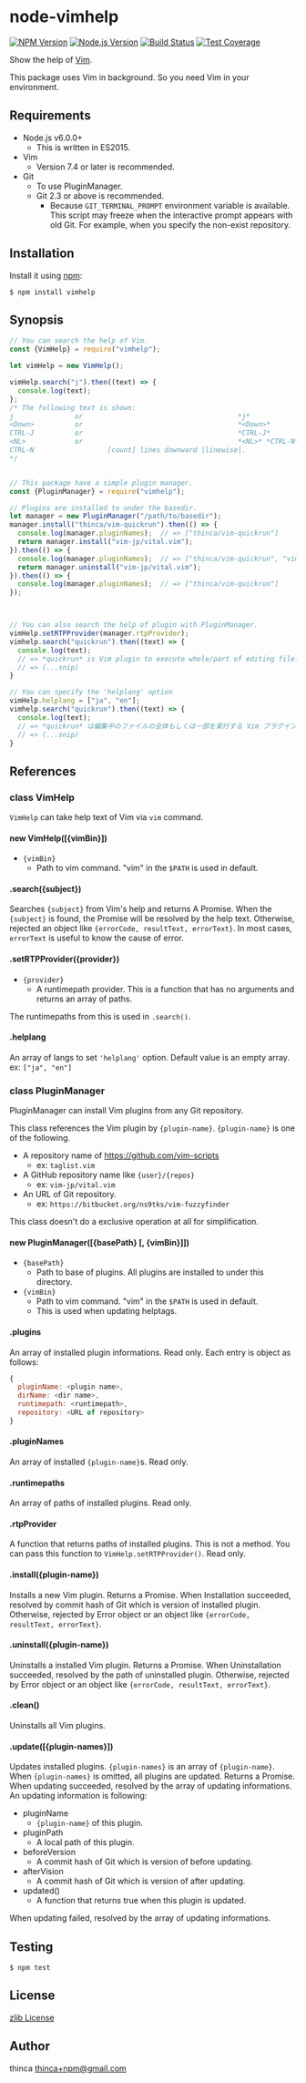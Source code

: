 node-vimhelp
============

[![NPM Version][npm-image]][npm-url]
[![Node.js Version][node-version-image]][node-version-url]
[![Build Status][travis-image]][travis-url]
[![Test Coverage][codecov-image]][codecov-url]

Show the help of [Vim](https://github.com/vim/vim).

This package uses Vim in background.  So you need Vim in your environment.

Requirements
------------

- Node.js v6.0.0+
  - This is written in ES2015.
- Vim
  - Version 7.4 or later is recommended.
- Git
  - To use PluginManager.
  - Git 2.3 or above is recommended.
    - Because `GIT_TERMINAL_PROMPT` environment variable is available.
      This script may freeze when the interactive prompt appears with old Git.
      For example, when you specify the non-exist repository.

Installation
------------

Install it using [npm](https://www.npmjs.com/):

```
$ npm install vimhelp
```

Synopsis
--------

```javascript
// You can search the help of Vim.
const {VimHelp} = require("vimhelp");

let vimHelp = new VimHelp();

vimHelp.search("j").then((text) => {
  console.log(text);
};
/* The following text is shown:
j               or                                      *j*
<Down>          or                                      *<Down>*
CTRL-J          or                                      *CTRL-J*
<NL>            or                                      *<NL>* *CTRL-N*
CTRL-N                  [count] lines downward |linewise|.
*/


// This package have a simple plugin manager.
const {PluginManager} = require("vimhelp");

// Plugins are installed to under the basedir.
let manager = new PluginManager("/path/to/basedir");
manager.install("thinca/vim-quickrun").then(() => {
  console.log(manager.pluginNames);  // => ["thinca/vim-quickrun"]
  return manager.install("vim-jp/vital.vim");
}).then(() => {
  console.log(manager.pluginNames);  // => ["thinca/vim-quickrun", "vim-jp/vital.vim"]
  return manager.uninstall("vim-jp/vital.vim");
}).then(() => {
  console.log(manager.pluginNames);  // => ["thinca/vim-quickrun"]
});



// You can also search the help of plugin with PluginManager.
vimHelp.setRTPProvider(manager.rtpProvider);
vimhelp.search("quickrun").then((text) => {
  console.log(text);
  // => *quickrun* is Vim plugin to execute whole/part of editing file.
  // => (...snip)
}

// You can specify the 'helplang' option
vimHelp.helplang = ["ja", "en"];
vimhelp.search("quickrun").then((text) => {
  console.log(text);
  // => *quickrun* は編集中のファイルの全体もしくは一部を実行する Vim プラグインです。
  // => (...snip)
}
```

References
----------

### class VimHelp

`VimHelp` can take help text of Vim via `vim` command.

#### new VimHelp([{vimBin}])

- `{vimBin}`
  - Path to vim command.  "vim" in the `$PATH` is used in default.

#### .search({subject})

Searches `{subject}` from Vim's help and returns A Promise.
When the `{subject}` is found, the Promise will be resolved by the help text.
Otherwise, rejected an object like `{errorCode, resultText, errorText}`.
In most cases, `errorText` is useful to know the cause of error.

#### .setRTPProvider({provider})

- `{provider}`
  - A runtimepath provider.  This is a function that has no arguments and returns an array of paths.

The runtimepaths from this is used in `.search()`.

#### .helplang

An array of langs to set `'helplang'` option.
Default value is an empty array.
ex: `["ja", "en"]`

### class PluginManager

PluginManager can install Vim plugins from any Git repository.

This class references the Vim plugin by `{plugin-name}`.
`{plugin-name}` is one of the following.
- A repository name of https://github.com/vim-scripts
  - ex: `taglist.vim`
- A GitHub repository name like `{user}/{repos}`
  - ex: `vim-jp/vital.vim`
- An URL of Git repository.
  - ex: `https://bitbucket.org/ns9tks/vim-fuzzyfinder`

This class doesn't do a exclusive operation at all for simplification.

#### new PluginManager([{basePath} [, {vimBin}]])

- `{basePath}`
  - Path to base of plugins.  All plugins are installed to under this directory.
- `{vimBin}`
  - Path to vim command.  "vim" in the `$PATH` is used in default.
  - This is used when updating helptags.

#### .plugins

An array of installed plugin informations.  Read only.
Each entry is object as follows:

```javascript
{
  pluginName: <plugin name>,
  dirName: <dir name>,
  runtimepath: <runtimepath>,
  repository: <URL of repository>
}
```

#### .pluginNames

An array of installed `{plugin-name}`s.  Read only.

#### .runtimepaths

An array of paths of installed plugins.  Read only.

#### .rtpProvider

A function that returns paths of installed plugins.
This is not a method.  You can pass this function to `VimHelp.setRTPProvider()`.
Read only.

#### .install({plugin-name})

Installs a new Vim plugin.  Returns a Promise.
When Installation succeeded, resolved by commit hash of Git which is version of installed plugin.
Otherwise, rejected by Error object or an object like `{errorCode, resultText, errorText}`.

#### .uninstall({plugin-name})

Uninstalls a installed Vim plugin.  Returns a Promise.
When Uninstallation succeeded, resolved by the path of uninstalled plugin.
Otherwise, rejected by Error object or an object like `{errorCode, resultText, errorText}`.

#### .clean()

Uninstalls all Vim plugins.

#### .update([{plugin-names}])

Updates installed plugins.  `{plugin-names}` is an array of `{plugin-name}`.
When `{plugin-names}` is omitted, all plugins are updated.  Returns a Promise.
When updating succeeded, resolved by the array of updating informations.
An updating information is following:

- pluginName
  - `{plugin-name}` of this plugin.
- pluginPath
  - A local path of this plugin.
- beforeVersion
  - A commit hash of Git which is version of before updating.
- afterVision
  - A commit hash of Git which is version of after updating.
- updated()
  - A function that returns true when this plugin is updated.

When updating failed, resolved by the array of updating informations.

Testing
-------

```
$ npm test
```

License
-------

[zlib License](LICENSE.txt)

Author
------

thinca <thinca+npm@gmail.com>


[npm-image]: https://img.shields.io/npm/v/vimhelp.svg
[npm-url]: https://npmjs.org/package/vimhelp
[node-version-image]: https://img.shields.io/node/v/vimhelp.svg
[node-version-url]: https://nodejs.org/en/download/
[travis-image]: https://travis-ci.com/thinca/node-vimhelp.svg?branch=master
[travis-url]: https://travis-ci.com/thinca/node-vimhelp
[codecov-image]: https://codecov.io/gh/thinca/node-vimhelp/branch/master/graph/badge.svg
[codecov-url]: https://codecov.io/gh/thinca/node-vimhelp

